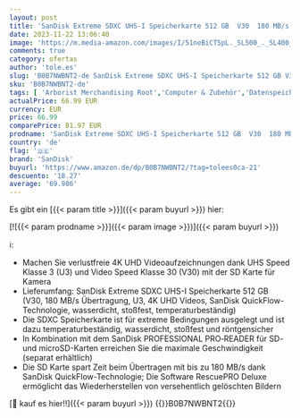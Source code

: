 ```yaml
---
layout: post
title: 'SanDisk Extreme SDXC UHS-I Speicherkarte 512 GB  V30  180 MB/s Übertragung  U3  4K UHD Videos  SanDisk QuickFlow-Technologie  wasserdicht  stoßfest  temperaturbeständig '
date: 2023-11-22 13:06:40
image: 'https://m.media-amazon.com/images/I/51neBiCT5pL._SL500_._SL400_.jpg'
comments: true
category: ofertas
author: 'tole.es'
slug: 'B0B7NWBNT2-de SanDisk Extreme SDXC UHS-I Speicherkarte 512 GB V30 180...'
sku: 'B0B7NWBNT2-de'
tags: [ 'Arborist Merchandising Root','Computer & Zubehör','Datenspeicher','Externe Datenspeicher','IT-Zubehör','Komponenten & Ersatzteile','Mengenrabatte auf ausgewählte Produkte','SecureDigital-Cards','Self Service','Special Features Stores','Speicherkarten','Speicherkarten & USB-Sticks','Stores','a4cbee59-f823-40fe-831a-7de64f655f6f_0','a4cbee59-f823-40fe-831a-7de64f655f6f_9901','e26659c6-d1cd-45cb-800b-2f9b432b8572_0','e26659c6-d1cd-45cb-800b-2f9b432b8572_8801','sandisk','🇩🇪', ]
actualPrice: 66.99 EUR
currency: EUR
price: 66.99
comparePrice: 81.97 EUR
prodname: 'SanDisk Extreme SDXC UHS-I Speicherkarte 512 GB  V30  180 MB/s Übertragung  U3  4K UHD Videos  SanDisk QuickFlow-Technologie  wasserdicht  stoßfest  temperaturbeständig '
country: 'de'
flag: '🇩🇪'
brand: 'SanDisk'
buyurl: 'https://www.amazon.de/dp/B0B7NWBNT2/?tag=tolees0ca-21'
descuento: '18.27'
average: '69.986'
---
```


Es gibt ein [{{< param title >}}]({{< param buyurl >}}) hier:

[![{{< param prodname >}}]({{< param image >}})]({{< param buyurl >}})

ℹ️:

- Machen Sie verlustfreie 4K UHD Videoaufzeichnungen dank UHS Speed Klasse 3 (U3) und Video Speed Klasse 30 (V30) mit der SD Karte für Kamera
- Lieferumfang: SanDisk Extreme SDXC UHS-I Speicherkarte 512 GB (V30, 180 MB/s Übertragung, U3, 4K UHD Videos, SanDisk QuickFlow-Technologie, wasserdicht, stoßfest, temperaturbeständig)
- Die SDXC Speicherkarte ist für extreme Bedingungen ausgelegt und ist dazu temperaturbeständig, wasserdicht, stoßfest und röntgensicher
- In Kombination mit dem SanDisk PROFESSIONAL PRO‑READER für SD- und microSD-Karten erreichen Sie die maximale Geschwindigkeit (separat erhältlich)
- Die SD Karte spart Zeit beim Übertragen mit bis zu 180 MB/s dank SanDisk QuickFlow-Technologie; Die Software RescuePRO Deluxe ermöglicht das Wiederherstellen von versehentlich gelöschten Bildern

[🛒 kauf es hier!!]({{< param buyurl >}})
{{<world>}}B0B7NWBNT2{{</world>}}
